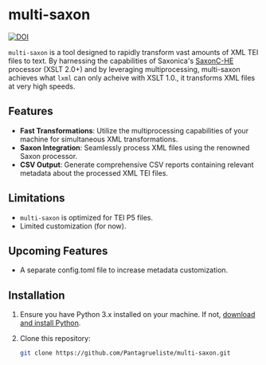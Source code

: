 # multi-saxon
[![DOI](https://zenodo.org/badge/680835550.svg)](https://zenodo.org/badge/latestdoi/680835550)

``multi-saxon`` is a tool designed to rapidly transform vast amounts of XML TEI files to text. By harnessing the capabilities of Saxonica's [SaxonC-HE](https://pypi.org/project/saxonche/) processor (XSLT 2.0+) and by leveraging multiprocessing, multi-saxon achieves what `lxml` can only acheive with XSLT 1.0., it transforms XML files at very high speeds.

## Features

- **Fast Transformations**: Utilize the multiprocessing capabilities of your machine for simultaneous XML transformations.
- **Saxon Integration**: Seamlessly process XML files using the renowned Saxon processor.
- **CSV Output**: Generate comprehensive CSV reports containing relevant metadata about the processed XML TEI files.

## Limitations
- ``multi-saxon`` is optimized for TEI P5 files.
- Limited customization (for now).

## Upcoming Features
- A separate config.toml file to increase metadata customization.

## Installation

1. Ensure you have Python 3.x installed on your machine. If not, [download and install Python](https://www.python.org/downloads/).

2. Clone this repository:
   ```bash
   git clone https://github.com/Pantagrueliste/multi-saxon.git
   ```
